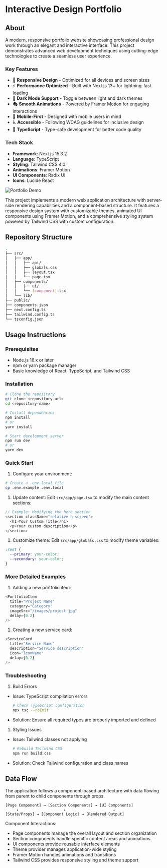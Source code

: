 # Interactive Design Portfolio

## About

A modern, responsive portfolio website showcasing professional design work through an elegant and interactive interface. This project demonstrates advanced web development techniques using cutting-edge technologies to create a seamless user experience.

### Key Features
- 🎨 **Responsive Design** - Optimized for all devices and screen sizes
- ⚡ **Performance Optimized** - Built with Next.js 13+ for lightning-fast loading
- 🌙 **Dark Mode Support** - Toggle between light and dark themes
- 🎭 **Smooth Animations** - Powered by Framer Motion for engaging interactions
- 📱 **Mobile-First** - Designed with mobile users in mind
- ♿ **Accessible** - Following WCAG guidelines for inclusive design
- 🔧 **TypeScript** - Type-safe development for better code quality

### Tech Stack
- **Framework**: Next.js 15.3.2
- **Language**: TypeScript
- **Styling**: Tailwind CSS 4.0
- **Animations**: Framer Motion
- **UI Components**: Radix UI
- **Icons**: Lucide React

![Portfolio Demo](/public/portfolio-demo.gif)

This project implements a modern web application architecture with server-side rendering capabilities and a component-based structure. It features a responsive design system with customizable themes, animated UI components using Framer Motion, and a comprehensive styling system powered by Tailwind CSS with custom configuration.

## Repository Structure

```bash
.
├── src/                          
│   ├── app/                      
│   │   ├── api/                 
│   │   ├── globals.css          
│   │   ├── layout.tsx           
│   │   └── page.tsx             
│   ├── components/              
│   │   ├── ui/                  
│   │   └── [component].tsx      
│   └── lib/                     
├── public/                      
├── components.json              
├── next.config.ts              
├── tailwind.config.ts          
└── tsconfig.json               
```

## Usage Instructions

### Prerequisites

- Node.js 16.x or later
- npm or yarn package manager
- Basic knowledge of React, TypeScript, and Tailwind CSS

### Installation

```bash
# Clone the repository
git clone <repository-url>
cd <repository-name>

# Install dependencies
npm install
# or
yarn install

# Start development server
npm run dev
# or
yarn dev
```

### Quick Start

1. Configure your environment:

```bash
# Create a .env.local file
cp .env.example .env.local
```

1. Update content:
Edit `src/app/page.tsx` to modify the main content sections:

```typescript
// Example: Modifying the hero section
<section className="relative h-screen">
  <h1>Your Custom Title</h1>
  <p>Your custom description</p>
</section>
```

1. Customize theme:
Edit `src/app/globals.css` to modify theme variables:

```css
:root {
  --primary: your-color;
  --secondary: your-color;
}
```

### More Detailed Examples

1. Adding a new portfolio item:

```typescript
<PortfolioItem
  title="Project Name"
  category="Category"
  imageSrc="/images/project.jpg"
  delay={0.2}
/>
```

1. Creating a new service card:

```typescript
<ServiceCard
  title="Service Name"
  description="Service description"
  icon="IconName"
  delay={0.2}
/>
```

### Troubleshooting

1. Build Errors

- Issue: TypeScript compilation errors

  ```bash
  # Check TypeScript configuration
  npx tsc --noEmit
  ```

- Solution: Ensure all required types are properly imported and defined

1. Styling Issues

- Issue: Tailwind classes not applying

  ```bash
  # Rebuild Tailwind CSS
  npm run build:css
  ```

- Solution: Check Tailwind configuration and class names

## Data Flow

The application follows a component-based architecture with data flowing from parent to child components through props.

```ascii
[Page Component] → [Section Components] → [UI Components]
     ↓                    ↓                     ↓
[State/Props] → [Component Logic] → [Rendered Output]
```

Component Interactions:

- Page components manage the overall layout and section organization
- Section components handle specific content areas and animations
- UI components provide reusable interface elements
- Theme provider manages application-wide styling
- Framer Motion handles animations and transitions
- Tailwind CSS provides responsive styling and theme support
